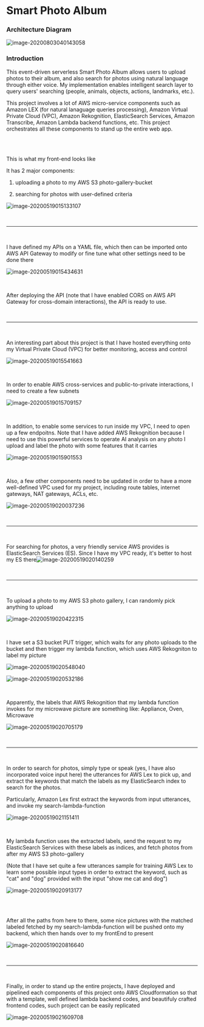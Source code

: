 # Smart Photo Album

### Architecture Diagram

<img src="images/Smart-Photo-Album-README/image-20200803040143058.png" alt="image-20200803040143058" style="zoom:100%;" />

### Introduction

This event-driven serverless Smart Photo Album allows users to upload photos to their album, and also search for photos using natural language through either voice. My implementation enables intelligent search layer to query users' searching (people, animals, objects, actions, landmarks, etc.).

This project involves a lot of AWS micro-service components such as Amazon LEX (for natural lanaguage queries processing), Amazon Virtual Private Cloud (VPC), Amazon Rekognition, ElasticSearch Services, Amazon Transcribe, Amazon Lambda backend functions, etc. This project orchestrates all these components to stand up the entire web app.

<br/>

<br/>

This is what my front-end looks like

It has 2 major components: 

1. uploading a photo to my AWS S3 photo-gallery-bucket

2. searching for photos with user-defined criteria

![image-20200519015133107](images/Smart-Photo-Album-README/image-20200519015133107.png)

<br/>

---

<br/>

I have defined my APIs on a YAML file, which then can be imported onto AWS API Gateway to modify or fine tune what other settings need to be done there

![image-20200519015434631](images/Smart-Photo-Album-README/image-20200519015434631.png)

<br/>

After deploying the API (note that I have enabled CORS on AWS API Gateway for cross-domain interactions), the API is ready to use.

<br/>

---

<br/>

An interesting part about this project is that I have hosted everything onto my Virtual Private Cloud (VPC) for better monitoring, access and control

![image-20200519015541663](images/Smart-Photo-Album-README/image-20200519015541663.png)

<br/>

In order to enable AWS cross-services and public-to-private interactions, I need to create a few subnets 

![image-20200519015709157](images/Smart-Photo-Album-README/image-20200519015709157.png)

<br/>

In addition, to enable some services to run inside my VPC, I need to open up a few endpoitns. Note that I have added AWS Rekognition because I need to use this powerful services to operate AI analysis on any photo I upload and label the photo with some features that it carries

![image-20200519015901553](images/Smart-Photo-Album-README/image-20200519015901553.png)

<br/>

Also, a few other components need to be updated in order to have a more well-defined VPC used for my project, including route tables, internet gateways, NAT gateways, ACLs, etc.

![image-20200519020037236](images/Smart-Photo-Album-README/image-20200519020037236.png)

<br/>

---

<br/>

For searching for photos, a very friendly service AWS provides is ElasticSearch Services (ES). Since I have my VPC ready, it's better to host my ES there![image-20200519020140259](images/Smart-Photo-Album-README/image-20200519020140259.png)

<br/>

---

<br/>

To upload a photo to my AWS S3 photo gallery, I can randomly pick anything to upload

![image-20200519020422315](images/Smart-Photo-Album-README/image-20200519020422315.png)

<br/>

I have set a S3 bucket PUT trigger, which waits for any photo uploads to the bucket and then trigger my lambda function, which uses AWS Rekogniton to label my picture

![image-20200519020548040](images/Smart-Photo-Album-README/image-20200519020548040.png)

![image-20200519020532186](images/Smart-Photo-Album-README/image-20200519020532186.png)

<br/>

Apparently, the labels that AWS Rekognition that my lambda function invokes for my microwave picture are something like: Appliance, Oven, Microwave

![image-20200519020705179](images/Smart-Photo-Album-README/image-20200519020705179.png)

<br/>

---

<br/>

In order to search for photos, simply type or speak (yes, I have also incorporated voice input here) the utterances for AWS Lex to pick up, and extract the keywords that match the labels as my ElasticSearch index to search for the photos.

Particularly, Amazon Lex first extract the keywords from input utterances, and invoke my search-lambda-function 

![image-20200519021151411](images/Smart-Photo-Album-README/image-20200519021151411.png)

<br/>

My lambda function uses the extracted labels, send the request to my ElasticSearch Services with these labels as indices, and fetch photos from after  my AWS S3 photo-gallery 

(Note that I have set quite a few utterances sample for training AWS Lex to learn some possible input types in order to extract the keyword, such as "cat" and "dog" provided with the input "show me cat and dog")

![image-20200519020913177](images/Smart-Photo-Album-README/image-20200519020913177.png)

<br/>

<br/>

After all the paths from here to there, some nice pictures with the matched labeled fetched by my search-lambda-function will be pushed onto my backend, which then hands over to my frontEnd to present

![image-20200519020816640](images/Smart-Photo-Album-README/image-20200519020816640.png)

<br/>

---

<br/>

Finally, in order to stand up the entire projects, I have deployed and pipelined each components of this project onto AWS Cloudformation so that with a template, well defined lambda backend codes, and beautifuly crafted frontend codes, such project can be easily replicated

![image-20200519021609708](images/Smart-Photo-Album-README/image-20200519021609708.png)



